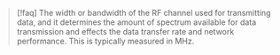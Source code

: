 >[!faq] The width or bandwidth of the RF channel used for transmitting data, and it determines the amount of spectrum available for data transmission and effects the data transfer rate and network performance. This is typically measured in MHz.

